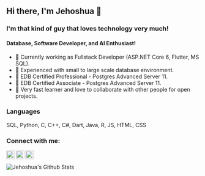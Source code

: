 ## Hi there, I'm Jehoshua 👋

### I'm that kind of guy that loves technology very much!
#### Database, Software Developer, and AI Enthusiast!

- 🔭 Currently working as Fullstack Developer (ASP.NET Core 6, Flutter, MS SQL).
- 🌱 Experienced with small to large scale database environment.
- 📃 EDB Certified Professional - Postgres Advanced Server 11.
- 📃 EDB Certified Associate - Postgres Advanced Server 11.
- 👯 Very fast learner and love to collaborate with other people for open projects.

### Languages
SQL, Python, C, C++, C#, Dart, Java, R, JS, HTML, CSS

### Connect with me:

[<img align="left" alt="codeSTACKr | LinkedIn" width="22px" src="https://cdn.jsdelivr.net/npm/simple-icons@v3/icons/linkedin.svg" />][linkedin]
[<img align="left" alt="codeSTACKr | Instagram" width="22px" src="https://cdn.jsdelivr.net/npm/simple-icons@v3/icons/instagram.svg" />][instagram]
[<img align="left" alt="codeSTACKr | Youtube" width="22px" src="https://cdn.jsdelivr.net/npm/simple-icons@v3/icons/youtube.svg" />][youtube]

<br />

[instagram]: https://instagram.com/jehoshua.pratama
[linkedin]: https://www.linkedin.com/in/jehoshuahankypratama/
[youtube]: https://www.youtube.com/channel/UCOLgkjGh6pwOW9MTF-KYlPA/featured


<br />

<img align="left" alt="Jehoshua's Github Stats" src="https://github-readme-stats.vercel.app/api?username=jehoshuapratama&show_icons=true&theme=radical&count_private=true" />
